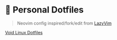 # 🍚 Personal Dotfiles

> Neovim config inspired/fork/edit from [LazyVim](https://github.com/LazyVim/LazyVim)

[Void Linux Dotfiles](https://github.com/daannte/dotfiles/tree/void)
